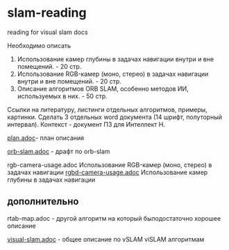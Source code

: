 # slam-reading
reading for visual slam docs

Необходимо описать
1. Использование камер глубины в задачах навигации внутри и вне помещений. - 20 стр.
2. Использование RGB-камер (моно, стерео) в задачах навигации внутри и вне помещений. - 20 стр.
3. Описание алгоритмов ORB SLAM, особенно методов ИИ, используемых в них. - 50 стр.

Ссылки на литературу, листинги отдельных алгоритмов, примеры, картинки.
Сделать 3 отдельных word документа (14 шрифт, полуторный интервал).
Контекст - документ ПЗ для Интеллект Н.

[plan.adoc](https://github.com/notenoughsun/slam-reading/blob/main/src/plan.adoc)- план описания

[orb-slam.adoc](https://github.com/notenoughsun/slam-reading/blob/main/src/orb-slam.adoc) - драфт по orb-slam
<!-- read1.adoc -->
<!-- reading.adoc -->
rgb-camera-usage.adoc Использование RGB-камер (моно, стерео) в задачах навигации
[rgbd-camera-usage.adoc](https://github.com/notenoughsun/slam-reading/blob/main/src/rgbd-camera-usage.adoc) Использование камер глубины в задачах навигации

## дополнительно 

rtab-map.adoc - другой алгоритм на который былодостаточно хорошее описание

[visual-slam.adoc](https://github.com/notenoughsun/slam-reading/blob/main/src/visual-slam.adoc) - общее описание по vSLAM viSLAM алгоритмам